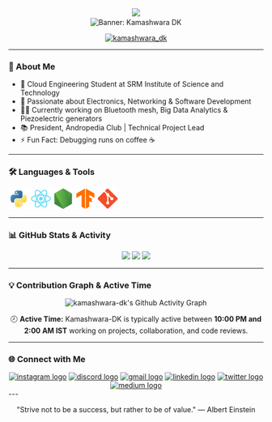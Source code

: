 <!-- Animated Gradient Banner (Verified Working) -->
<div align="center">
  <img src="https://capsule-render.vercel.app/api?type=waving&color=gradient&height=180&section=header&text=Kamashwara%20DK&fontSize=50&animation=fadeIn" />
</div>

<div align="center">
  <img src="https://readme-typing-svg.demolab.com/?font=Fira+Code&size=40&duration=3000&pause=1000&center=true&vCenter=true&width=1000&height=100&lines=Software+Engineer+%7C+Open+Source+Enthusiast;President,+Andropedia+Club" alt="Banner: Kamashwara DK"/>
</div>

<p align="center">
  <a href="https://github.com/ryo-ma/github-profile-trophy">
    <img src="https://github-profile-trophy.vercel.app/?username=kamashwara-dk&theme=matrix&title=MultiLanguage,Commits,Repositories,Stars,Followers,PullRequest,Experience,Issues" alt="kamashwara_dk" />
  </a>
</p>

---

### 🚀 About Me

- 🏫 Cloud Engineering Student at SRM Institute of Science and Technology
- 🌱 Passionate about Electronics, Networking & Software Development
- 👨‍💻 Currently working on Bluetooth mesh, Big Data Analytics & Piezoelectric generators
- 📚 President, Andropedia Club | Technical Project Lead
- ⚡ Fun Fact: Debugging runs on coffee ☕

---

### 🛠️ Languages & Tools

<p>
  <img src="https://raw.githubusercontent.com/devicons/devicon/master/icons/python/python-original.svg" width="40"/>
  <img src="https://raw.githubusercontent.com/devicons/devicon/master/icons/react/react-original.svg" width="40"/>
  <img src="https://raw.githubusercontent.com/devicons/devicon/master/icons/nodejs/nodejs-original.svg" width="40"/>
  <img src="https://raw.githubusercontent.com/devicons/devicon/master/icons/tensorflow/tensorflow-original.svg" width="40"/>
  <img src="https://raw.githubusercontent.com/devicons/devicon/master/icons/git/git-original.svg" width="40"/>
</p>

---

### 📊 GitHub Stats & Activity

<p align="center">
  <img src="https://github-readme-stats.vercel.app/api?username=kamashwara-dk&show_icons=true&theme=radical"/>
  <img src="https://github-readme-streak-stats.herokuapp.com/?user=kamashwara-dk&theme=radical"/>
  <img src="https://github-readme-stats.vercel.app/api/top-langs?username=kamashwara-dk&layout=compact&theme=radical"/>
</p>

---

### 💡 Contribution Graph & Active Time

<p align="center">
  <img src="https://github-readme-activity-graph.vercel.app/graph?username=kamashwara-dk&theme=react-dark&area=true&hide_border=true" alt="kamashwara-dk's Github Activity Graph"/>
</p>

<p align="center">
  🕗 <b>Active Time:</b> Kamashwara-DK is typically active between <b>10:00 PM and 2:00 AM IST</b> working on projects, collaboration, and code reviews.
</p>

---

### 🌐 Connect with Me

<div align="center">
  <a href="https://instagram.com/zk_xrrin" target="blank"><img src="https://img.shields.io/static/v1?message=Instagram&logo=instagram&label=&color=E4405F&logoColor=white&labelColor=&style=for-the-badge" height="35" alt="instagram logo" /></a>
  <a href="https://discord.com/invite/your-discord-link" target="blank"><img src="https://img.shields.io/static/v1?message=Discord&logo=discord&label=&color=7289DA&logoColor=white&labelColor=&style=for-the-badge" height="35" alt="discord logo" /></a>
  <a href="mailto:kamashwaradk@gmail.com" target="blank"><img src="https://img.shields.io/static/v1?message=Gmail&logo=gmail&label=&color=D14836&logoColor=white&labelColor=&style=for-the-badge" height="35" alt="gmail logo" /></a>
  <a href="https://linkedin.com/in/kamashwara-dhanasekar-5b250528a" target="blank"><img src="https://img.shields.io/static/v1?message=LinkedIn&logo=linkedin&label=&color=0077B5&logoColor=white&labelColor=&style=for-the-badge" height="35" alt="linkedin logo" /></a>
  <a href="https://twitter.com/kamashwaradk" target="blank"><img src="https://img.shields.io/static/v1?message=Twitter&logo=twitter&label=&color=1DA1F2&logoColor=white&labelColor=&style=for-the-badge" height="35" alt="twitter logo" /></a>
  <a href="https://medium.com/@kamashwaradk" target="blank"><img src="https://img.shields.io/static/v1?message=Medium&logo=medium&label=&color=12100E&logoColor=white&labelColor=&style=for-the-badge" height="35" alt="medium logo" /></a>
</div>
---

<p align="center">
  "Strive not to be a success, but rather to be of value." — Albert Einstein
</p>
